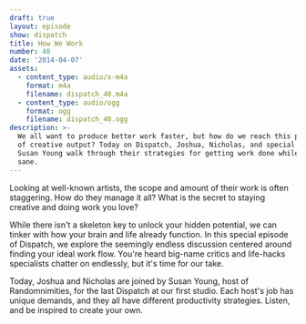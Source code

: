 ```yaml
---
draft: true
layout: episode
show: dispatch
title: How We Work
number: 40
date: '2014-04-07'
assets:
  - content_type: audio/x-m4a
    format: m4a
    filename: dispatch_40.m4a
  - content_type: audio/ogg
    format: ogg
    filename: dispatch_40.ogg
description: >-
  We all want to produce better work faster, but how do we reach this pinnacle
  of creative output? Today on Dispatch, Joshua, Nicholas, and special guest
  Susan Young walk through their strategies for getting work done while staying
  sane.
---
```

Looking at well-known artists, the scope and amount of their work is often staggering. How do they manage it all? What is the secret to staying creative and doing work you love?

While there isn't a skeleton key to unlock your hidden potential, we can tinker with how your brain and life already function. In this special episode of Dispatch, we explore the seemingly endless discussion centered around finding your ideal work flow. You're heard big-name critics and life-hacks specialists chatter on endlessly, but it's time for our take. 

Today, Joshua and Nicholas are joined by Susan Young, host of Randomnimities, for the last Dispatch at our first studio. Each host's job has unique demands, and they all have different productivity strategies. Listen, and be inspired to create your own.